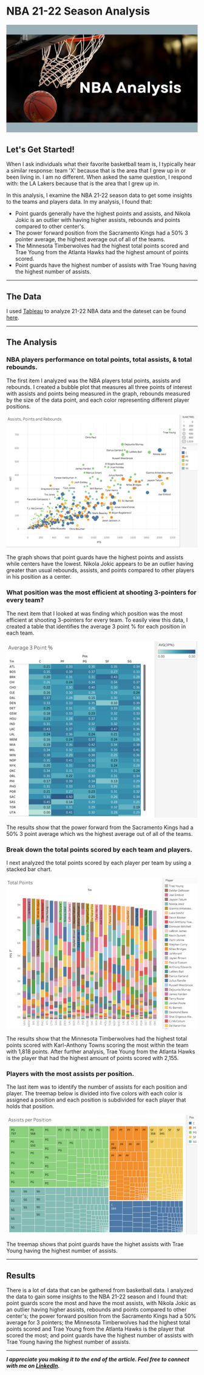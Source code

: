 # NBA 21-22 Season Analysis

<img src="images/NBA_Analysis_cover.png"/>

## Let's Get Started!

When I ask individuals what their favorite basketball team is, I typically hear a similar response: team 'X' because that is the area that I grew up in or been living in. I am no different. When asked the same question, I respond with: the LA Lakers because that is the area that I grew up in. 

In this analysis, I examine the NBA 21-22 season data to get some insights to the teams and players data. In my analysis, I found that:

  - Point guards generally have the highest points and assists, and Nikola Jokic is an outlier with having higher assists, rebounds and points compared to other center's.
  - The power forward position from the Sacramento Kings had a 50% 3 pointer average, the highest average out of all of the teams.
  - The Minnesota Timberwolves had the highest total points scored and Trae Young from the Atlanta Hawks had the highest amount of points scored.
  - Point guards have the highest number of assists with Trae Young having the highest number of assists.

---

## The Data
I used [Tableau](https://public.tableau.com/app/profile/julio.espinoza/viz/21-22NBAAnalysis/21-22NBAAnalysis) to analyze 21-22 NBA data and the dateset can be found [here](https://www.basketball-reference.com/leagues/NBA_2022_totals.html).

---

## The Analysis
 
### NBA players performance on total points, total assists, & total rebounds. 

The first item I analyzed was the NBA players total points, assists and rebounds. I created a bubble plot that measures all three points of interest with assists and points being measured in the graph, rebounds measured by the size of the data point, and each color representing different player positions. 


[<img src="images/NBA_Analysis_bubble.png"/>](https://public.tableau.com/app/profile/julio.espinoza/viz/21-22NBAAnalysis/21-22NBAAnalysis)


The graph shows that point guards have the highest points and assists while centers have the lowest. Nikola Jokic appears to be an outlier having greater than usual rebounds, assists, and points compared to other players in his position as a center. 


### What position was the most efficient at shooting 3-pointers for every team?

The next item that I looked at was finding which position was the most efficient at shooting 3-pointers for every team. To easily view this data, I created a table that identifies the average 3 point % for each position in each team.

[<img src="images/NBA_Analysis_heatmap.png"/>](https://public.tableau.com/app/profile/julio.espinoza/viz/21-22NBAAnalysis/21-22NBAAnalysishttps://public.tableau.com/app/profile/julio.espinoza/viz/21-22NBAAnalysis/21-22NBAAnalysis)


The results show that the power forward from the Sacramento Kings had a 50% 3 point average which ws the highest average out of all of the teams.


### Break down the total points scored by each team and players.

I next analyzed the total points scored by each player per team by using a stacked bar chart. 

[<img src="images/NBA_Analysis_barchart.png"/>](https://public.tableau.com/app/profile/julio.espinoza/viz/21-22NBAAnalysis/21-22NBAAnalysis)

The results show that the Minnesota Timberwolves had the highest total points scored with Karl-Anthony Towns scoring the most within the team with 1,818 points. After further analysis, Trae Young from the Atlanta Hawks is the player that had the highest amount of points scored with 2,155.


### Players with the most assists per position.

The last item was to identify the number of assists for each position and player. The treemap below is divided into five colors with each color is assigned a position and each position is subdivided for each player that holds that position.


[<img src="images/NBA_Analysis_treemap.png"/>](https://public.tableau.com/app/profile/julio.espinoza/viz/21-22NBAAnalysis/21-22NBAAnalysis)

The treemap shows that point guards have the highet assists with Trae Young having the highest number of assists.

---

## Results

There is a lot of data that can be gathered from basketball data. I analyzed the data to gain some insights to the NBA 21-22 season and I found that: point guards score the most and have the most assists, with Nikola Jokic as an outlier having higher assists, rebounds and points compared to other center's; the power forward position from the Sacramento Kings had a 50% average for 3 pointers; the Minnesota Timberwolves had the highest total points scored and Trae Young from the Atlanta Hawks is the player that scored the most; and point guards have the highest number of assists with Trae Young having the highest number of assists.


---

***I appreciate you making it to the end of the article. Feel free to connect with me on [LinkedIn](https://www.linkedin.com/in/jbespinoza/).***
